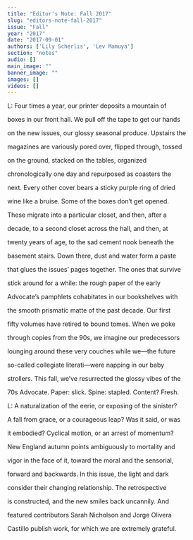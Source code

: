 ```yaml
---
title: "Editor's Note: Fall 2017"
slug: "editors-note-fall-2017"
issue: "Fall"
year: "2017"
date: "2017-09-01"
authors: ['Lily Scherlis', 'Lev Mamuya']
section: "notes"
audio: []
main_image: ""
banner_image: ""
images: []
videos: []
---
```

L: Four times a year, our printer deposits a mountain of

 boxes in our front hall. We pull off the tape to get our hands

 on the new issues, our glossy seasonal produce. Upstairs the

 magazines are variously pored over, flipped through, tossed

 on the ground, stacked on the tables, organized

 chronologically one day and repurposed as coasters the

 next. Every other cover bears a sticky purple ring of dried

 wine like a bruise. Some of the boxes don’t get opened.

 These migrate into a particular closet, and then, after a

 decade, to a second closet across the hall, and then, at

 twenty years of age, to the sad cement nook beneath the

 basement stairs. Down there, dust and water form a paste

 that glues the issues’ pages together. The ones that survive

 stick around for a while: the rough paper of the early

 Advocate’s pamphlets cohabitates in our bookshelves with

 the smooth prismatic matte of the past decade. Our first

 fifty volumes have retired to bound tomes. When we poke

 through copies from the 90s, we imagine our predecessors

 lounging around these very couches while we––the future

 so-called collegiate literati––were napping in our baby

 strollers. This fall, we’ve resurrected the glossy vibes of the

 70s Advocate. Paper: slick. Spine: stapled. Content? Fresh.

 L: A naturalization of the eerie, or exposing of the sinister?

 A fall from grace, or a courageous leap? Was it said, or was

 it embodied? Cyclical motion, or an arrest of momentum?

 New England autumn points ambiguously to mortality and

 vigor in the face of it, toward the moral and the sensorial,

 forward and backwards. In this issue, the light and dark

 consider their changing relationship. The retrospective

 is constructed, and the new smiles back uncannily. And

 featured contributors Sarah Nicholson and Jorge Olivera

 Castillo publish work, for which we are extremely grateful.

